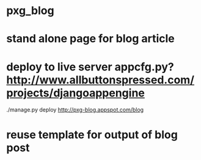 pxg_blog
========

# stand alone page for blog article

# deploy to live server appcfg.py? http://www.allbuttonspressed.com/projects/djangoappengine
./manage.py deploy
http://pxg-blog.appspot.com/blog

# reuse template for output of blog post